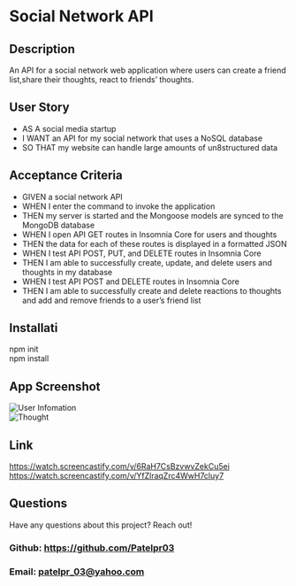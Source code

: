 
# Social Network API

## Description

 An API for a social network web application where users can create a friend list,share their thoughts, react to friends’ thoughts.

## User Story
* AS A social media startup
* I WANT an API for my social network that uses a NoSQL database
* SO THAT my website can handle large amounts of un8structured data


## Acceptance Criteria
* GIVEN a social network API
* WHEN I enter the command to invoke the application
* THEN my server is started and the Mongoose models are synced to the MongoDB database
* WHEN I open API GET routes in Insomnia Core for users and thoughts
* THEN the data for each of these routes is displayed in a formatted JSON
* WHEN I test API POST, PUT, and DELETE routes in Insomnia Core
* THEN I am able to successfully create, update, and delete users and thoughts in my database
* WHEN I test API POST and DELETE routes in Insomnia Core
* THEN I am able to successfully create and delete reactions to thoughts and add and remove friends to a user’s friend list

## Installati 
npm init
</br>
npm install

## App Screenshot
![User Infomation](./public/images/user_screenshot.gif)
</br>
![Thought](./public/images/thought_screenshot.gif)

## Link
https://watch.screencastify.com/v/6RaH7CsBzvwvZekCu5ei
</br>
https://watch.screencastify.com/v/YfZlraqZrc4WwH7cluy7


## Questions

Have any questions about this project? Reach out! <br>
### Github: https://github.com/Patelpr03 
### Email: patelpr_03@yahoo.com

